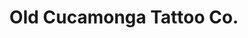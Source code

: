---
title: "Old Cucamonga Tattoo Co."
url: /rancho-cucamonga/old-cucamonga-tattoo-co/
shop: tattoo
---